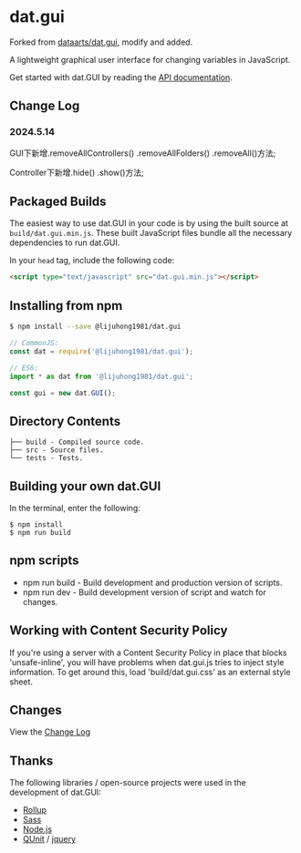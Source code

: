 # dat.gui
Forked from [dataarts/dat.gui](https://github.com/dataarts/dat.gui), modify and added.

A lightweight graphical user interface for changing variables in JavaScript.

Get started with dat.GUI by reading the [API documentation](API.md).

## Change Log

### 2024.5.14
GUI下新增.removeAllControllers() .removeAllFolders() .removeAll()方法;

Controller下新增.hide() .show()方法;

## Packaged Builds
The easiest way to use dat.GUI in your code is by using the built source at `build/dat.gui.min.js`. These built JavaScript files bundle all the necessary dependencies to run dat.GUI.

In your `head` tag, include the following code:
```html
<script type="text/javascript" src="dat.gui.min.js"></script>
```

## Installing from npm

```bash
$ npm install --save @lijuhong1981/dat.gui
```

```js
// CommonJS:
const dat = require('@lijuhong1981/dat.gui');

// ES6:
import * as dat from '@lijuhong1981/dat.gui';

const gui = new dat.GUI();
```

## Directory Contents

```
├── build - Compiled source code.
├── src - Source files.
└── tests - Tests.
```

## Building your own dat.GUI

In the terminal, enter the following:

```
$ npm install
$ npm run build
```

## npm scripts

- npm run build - Build development and production version of scripts.
- npm run dev - Build development version of script and watch for changes.


## Working with Content Security Policy
If you're using a server with a Content Security Policy in place that blocks 'unsafe-inline', you will have problems when dat.gui.js tries to inject style information. To get around this, load 'build/dat.gui.css' as an external style sheet.

## Changes
View the [Change Log](https://github.com/dataarts/dat.gui)

## Thanks
The following libraries / open-source projects were used in the development of dat.GUI:
 * [Rollup](https://rollupjs.org)
 * [Sass](http://sass-lang.com/)
 * [Node.js](http://nodejs.org/)
 * [QUnit](https://github.com/jquery/qunit) / [jquery](http://jquery.com/)
